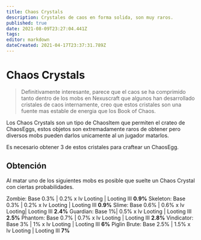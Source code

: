 ```yaml
---
title: Chaos Crystals
description: Crystales de caos en forma solida, son muy raros.
published: true
date: 2021-08-09T23:27:04.441Z
tags: 
editor: markdown
dateCreated: 2021-04-17T23:37:31.789Z
---
```


# Chaos Crystals
> Definitivamente interesante, parece que el caos se ha comprimido tanto dentro de los mobs en Nexuscraft que algunos han desarrollado cristales de caos internamente, creo que estos cristales son una fuente mas estable de energia que los Book of Chaos.

Los Chaos Crystals son un tipo de ChaosItem que permiten el crateo de ChaosEggs, estos objetos son extremadamente raros de obtener pero diversos mobs pueden darlos unicamente al un jugador matarlos.

Es necesario obtener 3 de estos cristales para craftear un ChaosEgg.

## Obtención 
Al matar uno de los siguientes mobs es posible que suelte un Chaos Crystal con ciertas probabilidades.

Zombie: Base 0.3% | 0.2% x lv Looting |  Looting III **0.9%**
Skeleton: Base 0.3% | 0.2% x lv Looting |  Looting III **0.9%**
Slime: Base 0.6% | 0.6% x lv Looting| Looting III **2.4%**
Guardian: Base 1%| 0.5% x lv Looting | Looting III **2.5%**
Phantom: Base 0.7% | 0.7% x lv Looting | Looting III **2.8%**
Vindicator: Base 3% | 1% x lv Looting | Looting III **6%**
Piglin Brute: Base 2.5% | 1.5% x lv Looting | Looting III **7%**
